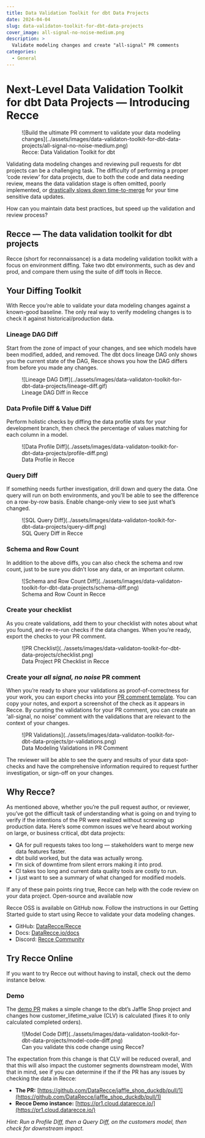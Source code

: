 ```yaml
---
title: Data Validation Toolkit for dbt Data Projects
date: 2024-04-04
slug: data-validaton-toolkit-for-dbt-data-projects
cover_image: all-signal-no-noise-medium.png
description: >
  Validate modeling changes and create "all-signal" PR comments
categories:
  - General
---
```


# Next-Level Data Validation Toolkit for dbt Data Projects — Introducing Recce

<figure markdown="span">
  ![Build the ultimate PR comment to validate your data modeling changes](../assets/images/data-validaton-toolkit-for-dbt-data-projects/all-signal-no-noise-medium.png)
  <figcaption>Recce: Data Validation Toolkit for dbt</figcaption>
</figure>

Validating data modeling changes and reviewing pull requests for dbt projects can be a challenging task. The difficulty of performing a proper ‘code review’ for data projects, due to both the code and data needing review, means the data validation stage is often omitted, poorly implemented, or [drastically slows down time-to-merge](https://medium.com/inthepipeline/use-this-updated-pull-request-comment-template-for-your-dbt-data-projects-de06f12fc38d) for your time sensitive data updates.

How can you maintain data best practices, but speed up the validation and review process?

<!-- more -->

## Recce — The data validation toolkit for dbt projects

Recce (short for reconnaissance) is a data modeling validation toolkit with a focus on environment diffing. Take two dbt environments, such as dev and prod, and compare them using the suite of diff tools in Recce.

## Your Diffing Toolkit

With Recce you’re able to validate your data modeling changes against a known-good baseline. The only real way to verify modeling changes is to check it against historical/production data.

### Lineage DAG Diff

Start from the zone of impact of your changes, and see which models have been modified, added, and removed. The dbt docs lineage DAG only shows you the current state of the DAG, Recce shows you how the DAG differs from before you made any changes.

<figure markdown="span">
  ![Lineage DAG Diff](../assets/images/data-validaton-toolkit-for-dbt-data-projects/lineage-diff.gif)
  <figcaption>Lineage DAG Diff in Recce</figcaption>
</figure>

### Data Profile Diff & Value Diff

Perform holistic checks by diffing the data profile stats for your development branch, then check the percentage of values matching for each column in a model.

<figure markdown="span">
  ![Data Profile Diff](../assets/images/data-validaton-toolkit-for-dbt-data-projects/profile-diff.png)
  <figcaption>Data Profile in Recce</figcaption>
</figure>

### Query Diff

If something needs further investigation, drill down and query the data. One query will run on both environments, and you’ll be able to see the difference on a row-by-row basis. Enable change-only view to see just what’s changed.

<figure markdown="span">
  ![SQL Query Diff](../assets/images/data-validaton-toolkit-for-dbt-data-projects/query-diff.png)
  <figcaption>SQL Query Diff in Recce</figcaption>
</figure>

### Schema and Row Count

In addition to the above diffs, you can also check the schema and row count, just to be sure you didn’t lose any data, or an important column.

<figure markdown="span">
  ![Schema and Row Count Diff](../assets/images/data-validaton-toolkit-for-dbt-data-projects/schema-diff.png)
  <figcaption>Schema and Row Count in Recce</figcaption>
</figure>


### Create your checklist

As you create validations, add them to your checklist with notes about what you found, and re-re-run checks if the data changes. When you’re ready, export the checks to your PR comment.

<figure markdown="span">
  ![PR Checklist](../assets/images/data-validaton-toolkit-for-dbt-data-projects/checklist.png)
  <figcaption>Data Project PR Checklist in Recce</figcaption>
</figure>


### Create your <em>all signal, no noise</em> PR comment

When you’re ready to share your validations as proof-of-correctness for your work, you can export checks into your [PR comment template](https://medium.com/inthepipeline/use-this-updated-pull-request-comment-template-for-your-dbt-data-projects-de06f12fc38d). You can copy your notes, and export a screenshot of the check as it appears in Recce. By curating the validations for your PR comment, you can create an ‘all-signal, no noise’ comment with the validations that are relevant to the context of your changes.

<figure markdown="span">
  ![PR Validations](../assets/images/data-validaton-toolkit-for-dbt-data-projects/pr-validations.png)
  <figcaption>Data Modeling Validations in PR Comment</figcaption>
</figure>

The reviewer will be able to see the query and results of your data spot-checks and have the comprehensive information required to request further investigation, or sign-off on your changes.

## Why Recce?

As mentioned above, whether you’re the pull request author, or reviewer, you’ve got the difficult task of understanding what is going on and trying to verify if the intentions of the PR were realized without screwing up production data. Here’s some common issues we’ve heard about working on large, or business critical, dbt data projects:

- QA for pull requests takes too long — stakeholders want to merge new data features faster.
- dbt build worked, but the data was actually wrong.
- I’m sick of downtime from silent errors making it into prod.
- CI takes too long and current data quality tools are costly to run.
- I just want to see a summary of what changed for modified models.

If any of these pain points ring true, Recce can help with the code review on your data project.
Open-source and available now

Recce OSS is available on GitHub now. Follow the instructions in our Getting Started guide to start using Recce to validate your data modeling changes.

- GitHub: [DataRecce/Recce](https://github.com/datarecce/recce)
- Docs: [DataRecce.io/docs](https://datarecce.io/docs)
- Discord: [Recce Community](https://discord.gg/bP2Yfk9KEA)

## Try Recce Online

If you want to try Recce out without having to install, check out the demo instance below.

### Demo

The [demo PR](https://github.com/DataRecce/jaffle_shop_duckdb/pull/1) makes a simple change to the dbt’s Jaffle Shop project and changes how customer_lifetime_value (CLV) is calculated (fixes it to only calculated completed orders).

<figure markdown="span">
  ![Model Code Diff](../assets/images/data-validaton-toolkit-for-dbt-data-projects/model-code-diff.png)
  <figcaption>Can you validate this code change using Recce?</figcaption>
</figure>

The expectation from this change is that CLV will be reduced overall, and that this will also impact the customer segments downstream model, With that in mind, see if you can determine if the if the PR has any issues by checking the data in Recce:

- <strong>The PR:</strong> [https://github.com/DataRecce/jaffle_shop_duckdb/pull/1](https://github.com/DataRecce/jaffle_shop_duckdb/pull/1)
- <strong>Recce Demo instance:</strong> [https://pr1.cloud.datarecce.io/](https://pr1.cloud.datarecce.io/)

<em>Hint: Run a Profile Diff, then a Query Diff, on the customers model, then check for downstream impact.</em>


<script src="https://gist.github.com/DaveFlynn/4135bc92aea95227939e3db03cf479a5.js"></script>

